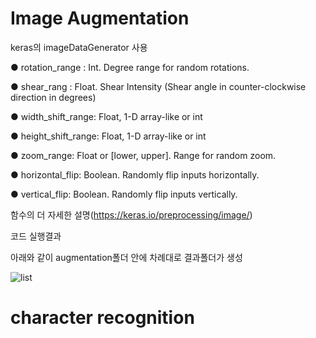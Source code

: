 # Image Augmentation

keras의 imageDataGenerator 사용

  ● rotation_range : Int. Degree range for random rotations.
  
  ● shear_rang : Float. Shear Intensity (Shear angle in counter-clockwise direction in degrees)
  
  ● width_shift_range: Float, 1-D array-like or int
  
  ● height_shift_range: Float, 1-D array-like or int
  
  ● zoom_range: Float or [lower, upper]. Range for random zoom.
  
  ● horizontal_flip: Boolean. Randomly flip inputs horizontally.
  
  ● vertical_flip: Boolean. Randomly flip inputs vertically.
  
  
  함수의 더 자세한 설명(https://keras.io/preprocessing/image/)
  
  코드 실행결과
  
  아래와 같이 augmentation폴더 안에 차례대로 결과폴더가 생성
  
  ![list](https://user-images.githubusercontent.com/28749734/63920586-2a8ab680-ca7c-11e9-8be7-9d91a00665f2.PNG)
  
                                  

# character recognition

